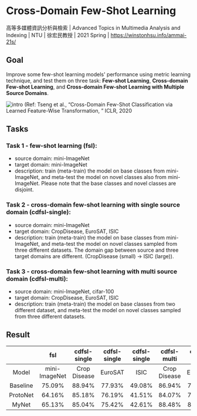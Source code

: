  # Cross-Domain Few-Shot Learning
高等多媒體資訊分析與檢索 | Advanced Topics in Multimedia Analysis and Indexing | NTU  | 徐宏民教授 | 2021 Spring | https://winstonhsu.info/ammai-21s/

## Goal
Improve some few-shot learning models' performance using metric learning technique, and test them on three task: **Few-shot Learning**, **Cross-domain Few-shot Learning**, and **Cross-domain Few-shot Learning with Multiple Source Domains**.

![intro](https://user-images.githubusercontent.com/57071722/152838746-a1d5e107-9b02-4282-a95f-9f2bf59adc4e.png)
(Ref:  Tseng et al., “Cross-Domain Few-Shot Classification via Learned Feature-Wise Transformation, ” ICLR, 2020

## Tasks
### Task 1 - few-shot learning (fsl):
- source domain: mini-ImageNet
- target domain: mini-ImageNet
- description: train (meta-train) the model on base classes from mini-ImageNet, and meta-test the model on novel classes also from mini-ImageNet. Please note that the base classes and novel classes are disjoint.

### Task 2 - cross-domain few-shot learning with single source domain (cdfsl-single):
- source domain: mini-ImageNet
- target domain: CropDisease, EuroSAT, ISIC
- description:  train (meta-train) the model on base classes from mini-ImageNet, and meta-test the model on novel classes sampled from three different datasets. The domain gap between source and three target domains are different. (CropDisease (small) -> ISIC (large)).

### Task 3 - cross-domain few-shot learning with multi source domain (cdfsl-multi):
- source domain: mini-ImageNet, cifar-100
- target domain: CropDisease, EuroSAT, ISIC
- description: train (meta-train) the model on base classes from two different dataset, and meta-test the model on novel classes sampled from three different datasets. 

## Result
| | fsl | cdfsl-single | cdfsl-single | cdfsl-single | cdfsl-multi | cdfsl-multi | cdfsl-multi |
|:---:|:---:|:---:|:---:|:---:|:---:|:---:|:---:|
| Model | mini-ImageNet | Crop Disease | EuroSAT | ISIC | Crop Disease | EuroSAT | ISIC |
| Baseline  | 75.09% | 88.94% | 77.93% | 49.08% | 86.94% | 78.63% | 48.59% |
| ProtoNet | 64.16% | 85.18% | 76.19% | 41.51% | 84.07% | 77.61% | 42.74% |
| MyNet | 65.13% | 85.04% | 75.42% | 42.61% | 88.48% | 80.64% | 45.61% |
